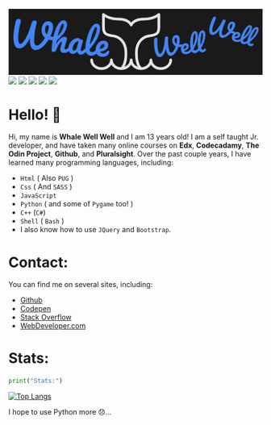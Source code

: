 ![An AWESOME Header](./HeaderWDev.png)
![](https://img.shields.io/badge/Code%20Editor-VSCode-blue)
![](https://img.shields.io/badge/OS-Linux-blue)
![](https://img.shields.io/badge/Lang-JavaScript-blue)
![](https://img.shields.io/badge/Lang-Python-blue)
![](https://img.shields.io/badge/Title-JrDev-blue)

# Hello! 👋
Hi, my name is **Whale Well Well** and I am 13 years old! I am a self taught Jr. developer, and have taken many online courses on **Edx**, **Codecadamy**, **The Odin Project**, **Github**, and **Pluralsight**. Over the past couple years, I have learned many programming languages, including: 

- ```Html``` ( Also ```PUG``` )
- ```Css``` ( And ```SASS``` )
- ```JavaScript```
- ```Python``` ( and some of ```Pygame``` too! )
- ```C++``` (```C#```)
- ```Shell``` ( ```Bash``` )
- I also know how to use ```JQuery``` and ```Bootstrap```.


# Contact:
You can find me on several sites, including:

-  [Github]()
- [Codepen](https://codepen.io/WhaleWellWell)
- [Stack Overflow](https://stackoverflow.com/users/18981665/whalewellwell)
- [WebDeveloper.com](https://webdeveloper.com/@WhaleWellWell/)

# Stats:
```Python
print("Stats:")
```
[![Top Langs](https://github-readme-stats.vercel.app/api/top-langs/?username=WhaleWellWell&theme=black-ice)](https://github.com/WhaleWellWell/github-readme-stats)

I hope to use Python more 😞...
